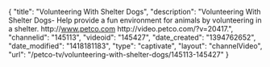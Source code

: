 {
    "title": "Volunteering With Shelter Dogs",
    "description": "Volunteering With Shelter Dogs- Help provide a fun environment for animals by volunteering in a shelter. http:\/\/www.petco.com http:\/\/video.petco.com\/?v=20417.",
    "channelid": "145113",
    "videoid": "145427",
    "date_created": "1394762652",
    "date_modified": "1418181183",
    "type": "captivate",
    "layout": "channelVideo",
    "url": "\/petco-tv\/volunteering-with-shelter-dogs\/145113-145427"
}